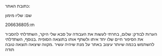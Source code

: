 כתובת האתר:
 
שם: שליו מימון 

תז:206636805 

הערות לבודק: 
שלום,
בחרתי לעשות את העבודה על סבא שלי היקר, השתדלתי להסביר את הסיפור חיים שלו יחד איתו ולשתף אותו בתוצאה הסופית
.בנוסף, השתדלתי להשתמש בכמה שיותר עיצוב באתר על מנת שיהיה עשיר 
.מקווה שיצאה תוצאה טובה
תודה 
